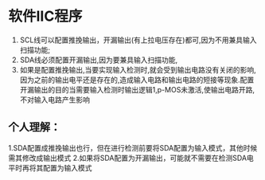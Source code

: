 
# 软件IIC程序
1. SCL线可以配置推挽输出，开漏输出(有上拉电压存在)都可,因为不用兼具输入扫描功能;
2. SDA线必须配置开漏输出,因为要兼具输入扫描功能,
3. 如果是配置推挽输出,当要实现输入检测时,就会受到输出电路没有关闭的影响,因为之前的输出电平还是存在的,造成输入电路和输出电路的短接等现象.配置开漏输出的目的当需要输入检测时输出逻辑1,p-MOS未激活,使输出电路开路,不对输入电路产生影响
## 个人理解：
1.SDA配置成推挽输出也行，但在进行检测前要将SDA配置为输入模式，其他时候需其修改成输出模式
2.如果将SDA配置为开漏输出，可能就不需要在检测SDA电平时再将其配置为输入模式
